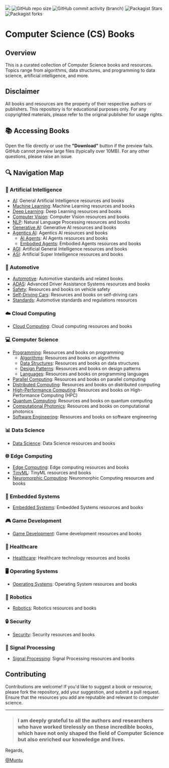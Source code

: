 [![](https://img.shields.io/badge/Contribute-Welcome-green)](#) ![GitHub repo size](https://img.shields.io/github/repo-size/afondiel/cs-books) ![GitHub commit activity (branch)](https://img.shields.io/github/commit-activity/t/afondiel/cs-books/main) ![Packagist Stars](https://img.shields.io/github/stars/afondiel/cs-books.svg) ![Packagist forks](https://img.shields.io/github/forks/afondiel/cs-books.svg) 

# Computer Science (CS) Books

## Overview

This is a curated collection of Computer Science books and resources. Topics range from algorithms, data structures, and programming to data science, artificial intelligence, and more.

## **Disclaimer**  

All books and resources are the property of their respective authors or publishers. This repository is for educational purposes only. For any copyrighted materials, please refer to the original publisher for usage rights.

## 📚 Accessing Books

Open the file directly or use the **"Download"** button if the preview fails. GitHub cannot preview large files (typically over 10MB). For any other questions, please raise an issue.

## 🔍 Navigation Map

### 📖 Artificial Intelligence
- [AI](ai/): General Artificial Intelligence resources and books
- [Machine Learning](ai/machine-learning/): Machine Learning resources and books
- [Deep Learning](ai/deep-learning/): Deep Learning resources and books
- [Computer Vision](computer-vision/): Computer Vision resources and books
- [NLP](ai/nlp/): Natural Language Processing resources and books
- [Generative AI](ai/generative-ai/): Generative AI resources and books
- [Agentics AI](ai/agents/): Agentics AI resources and books
    - [AI Agents](ai/ai-agents/): AI Agents resources and books
    - [Embodied Agents](robotics/): Embodied Agents resources and books
- [AGI](ai/agi/): Artificial General Intelligence resources and books
- [ASI](ai/asi/): Artificial Super Intelligence resources and books

### 🚗 Automotive
- [Automotive](automotive/): Automotive standards and related books
- [ADAS](automotive/adas/): Advanced Driver Assistance Systems resources and books
- [Safety](automotive/safety/): Resources and books on vehicle safety
- [Self-Driving Cars](automotive/self-driving-cars/): Resources and books on self-driving cars
- [Standards](automotive/standards/): Automotive standards and regulations resources

### ☁️ Cloud Computing
- [Cloud Computing](cloud/): Cloud computing resources and books

### 💻 Computer Science
- [Programming](computer-science/): Resources and books on programming
    - [Algorithms](computer-science/algorithms/): Resources and books on algorithms
    - [Data Structures](computer-science/data-structures/): Resources and books on data structures
    - [Design Patterns](computer-science/design-patterns/): Resources and books on design patterns
    - [Languages](computer-science/programming/): Resources and books on programming languages
- [Parallel Computing](computer-science/parallel-computing/): Resources and books on parallel computing
- [Distributed Computing](computer-science/distributed-computing/): Resources and books on distributed computing
- [High-Performance Computing](computer-science/high-performance-computing/): Resources and books on High-Performance Computing (HPC)
- [Quantum Computing](computer-science/quantum-computing/): Resources and books on quantum computing
- [Computational Photonics](computer-science/computational-photonics/): Resources and books on computational photonics
- [Software Engineering](computer-science/sw-engineering/): Resources and books on software engineering
### 📊 Data Science
- [Data Science](data-science/): Data Science resources and books

### 🌐 Edge Computing
- [Edge Computing](edge/): Edge computing resources and books
- [TinyML](edge/tinyML): TinyML resources and books
- [Neuromorphic Computing](edge/neuromorphic-computing): Neuromorphic Computing resources and books
### 🔧 Embedded Systems
- [Embedded Systems](embedded-systems/): Embedded Systems resources and books

### 🎮 Game Development
- [Game Development](game/): Game development resources and books

### 🏥 Healthcare
- [Healthcare](healthcare/): Healthcare technology resources and books

### 🖥️ Operating Systems
- [Operating Systems](operating-system/): Operating System resources and books

### 🤖 Robotics
- [Robotics](robotics/): Robotics resources and books

### 🔒 Security
- [Security](security/): Security resources and books

### 📡 Signal Processing
- [Signal Processing](signal-processing/): Signal Processing resources and books

## Contributing
Contributions are welcome! If you'd like to suggest a book or resource, please fork the repository, add your suggestion, and submit a pull request. Ensure that the resources you add are reputable and relevant to computer science.

---

>### I am deeply grateful to all the authors and researchers who have worked tirelessly on these incredible books, which have not only shaped the field of Computer Science but also enriched our knowledge and lives. 

Regards, 

[@Muntu](https://github.com/afondiel/)

